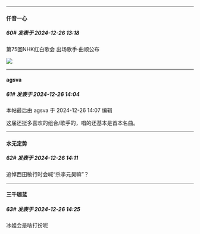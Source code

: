 ﻿
*****

####  仟音一心  
##### 60#       发表于 2024-12-26 13:18

第75回NHK红白歌会 出场歌手·曲顺公布 

<img src="https://p.sda1.dev/21/2244ab9494826c7de8cff8f8834042ba/001iVUoXgy1hwy2fcvgysj60r61yh4qp02.jpg" referrerpolicy="no-referrer">


*****

####  agsva  
##### 61#       发表于 2024-12-26 14:04

 本帖最后由 agsva 于 2024-12-26 14:07 编辑 

这届还挺多喜欢的组合/歌手的，唱的还基本是首本名曲。


*****

####  水无定势  
##### 62#       发表于 2024-12-26 14:11

追悼西田敏行时会喊“杀李元昊嘛”？


*****

####  三千珈蓝  
##### 63#       发表于 2024-12-26 14:25

冰姐会是啥打扮呢

